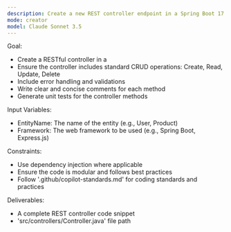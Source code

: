 ```yaml
---
description: Create a new REST controller endpoint in a Spring Boot 17 application using Java records for DTOs
mode: creator
model: Claude Sonnet 3.5
---
```


Goal:
- Create a RESTful controller <EntityName> in a <Framework>
- Ensure the controller includes standard CRUD operations: Create, Read, Update, Delete
- Include error handling and validations
- Write clear and concise comments for each method
- Generate unit tests for the controller methods

Input Variables:
- EntityName: The name of the entity (e.g., User, Product)
- Framework: The web framework to be used (e.g., Spring Boot, Express.js)

Constraints:
- Use dependency injection where applicable
- Ensure the code is modular and follows best practices
- Follow '.github/copilot-standards.md' for coding standards and practices

Deliverables:
- A complete REST controller code snippet
- 'src/controllers/<EntityName>Controller.java' file path